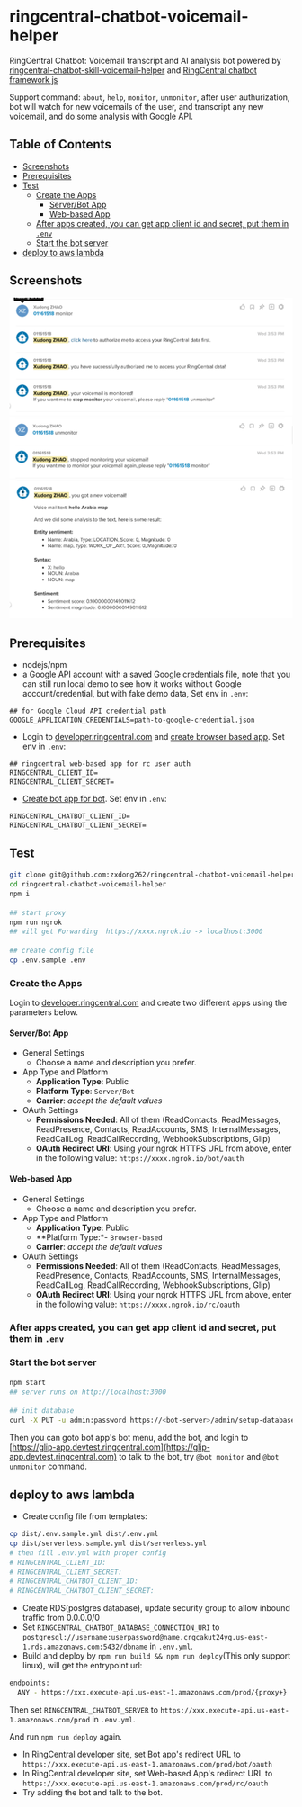 # ringcentral-chatbot-voicemail-helper <!-- omit in toc -->

RingCentral Chatbot: Voicemail transcript and AI analysis bot powered by [ringcentral-chatbot-skill-voicemail-helper](https://github.com/zxdong262/ringcentral-chatbot-skill-voicemail-helper) and [RingCentral chatbot framework js](https://github.com/ringcentral/ringcentral-chatbot-js)

Support command: `about`, `help`, `monitor`, `unmonitor`, after user authurization, bot will watch for new voicemails of the user, and transcript any new voicemail, and do some analysis with Google API.

## Table of Contents <!-- omit in toc -->

- [Screenshots](#screenshots)
- [Prerequisites](#prerequisites)
- [Test](#test)
  - [Create the Apps](#create-the-apps)
    - [Server/Bot App](#serverbot-app)
    - [Web-based App](#web-based-app)
  - [After apps created, you can get app client id and secret, put them in `.env`](#after-apps-created-you-can-get-app-client-id-and-secret-put-them-in-env)
  - [Start the bot server](#start-the-bot-server)
- [deploy to aws lambda](#deploy-to-aws-lambda)

## Screenshots

![ ](https://github.com/zxdong262/ringcentral-chatbot-skill-voicemail-helper/raw/master/screenshots/monitor.png)
![ ](https://github.com/zxdong262/ringcentral-chatbot-skill-voicemail-helper/raw/master/screenshots/unmonitor.png)
![ ](https://github.com/zxdong262/ringcentral-chatbot-skill-voicemail-helper/raw/master/screenshots/analysis.png)

## Prerequisites

- nodejs/npm
- a Google API account with a saved Google credentials file, note that you can still run local demo to see how it works without Google account/credential, but with fake demo data, Set env in `.env`:

```env
## for Google Cloud API credential path
GOOGLE_APPLICATION_CREDENTIALS=path-to-google-credential.json
```

- Login to [developer.ringcentral.com](https://developer.ringcentral.com) and [create browser based app](#Web-based-App). Set env in `.env`:

```env
## ringcentral web-based app for rc user auth
RINGCENTRAL_CLIENT_ID=
RINGCENTRAL_CLIENT_SECRET=
```

- [Create bot app for bot](#ServerBot-App). Set env in `.env`:

```env
RINGCENTRAL_CHATBOT_CLIENT_ID=
RINGCENTRAL_CHATBOT_CLIENT_SECRET=
```

## Test

```bash
git clone git@github.com:zxdong262/ringcentral-chatbot-voicemail-helper.git
cd ringcentral-chatbot-voicemail-helper
npm i

## start proxy
npm run ngrok
## will get Forwarding  https://xxxx.ngrok.io -> localhost:3000

## create config file
cp .env.sample .env

```

### Create the Apps

Login to [developer.ringcentral.com](https://developer.ringcentral.com) and create two different apps using the parameters below.

#### Server/Bot App

- General Settings
  - Choose a name and description you prefer.
- App Type and Platform
  - **Application Type**: Public
  - **Platform Type**: `Server/Bot`
  - **Carrier**: *accept the default values*
- OAuth Settings
  - **Permissions Needed**: All of them (ReadContacts, ReadMessages, ReadPresence, Contacts, ReadAccounts, SMS, InternalMessages, ReadCallLog, ReadCallRecording, WebhookSubscriptions, Glip)
  - **OAuth Redirect URI**: Using your ngrok HTTPS URL from above, enter in the following value:
          `https://xxxx.ngrok.io/bot/oauth`

#### Web-based App

- General Settings
  - Choose a name and description you prefer. 
- App Type and Platform
  - **Application Type**: Public
  - **Platform Type:*- `Browser-based`
  - **Carrier**: *accept the default values*
- OAuth Settings
  - **Permissions Needed**: All of them (ReadContacts, ReadMessages, ReadPresence, Contacts, ReadAccounts, SMS, InternalMessages, ReadCallLog, ReadCallRecording, WebhookSubscriptions, Glip)
  - **OAuth Redirect URI**: Using your ngrok HTTPS URL from above, enter in the following value:
    `https://xxxx.ngrok.io/rc/oauth`

### After apps created, you can get app client id and secret, put them in `.env`

### Start the bot server

```bash
npm start
## server runs on http://localhost:3000

## init database
curl -X PUT -u admin:password https://<bot-server>/admin/setup-database
```

Then you can goto bot app's bot menu, add the bot, and login to [https://glip-app.devtest.ringcentral.com](https://glip-app.devtest.ringcentral.com) to talk to the bot, try `@bot monitor` and `@bot unmonitor` command.

## deploy to aws lambda

- Create config file from templates:

```bash
cp dist/.env.sample.yml dist/.env.yml
cp dist/serverless.sample.yml dist/serverless.yml
# then fill .env.yml with proper config
# RINGCENTRAL_CLIENT_ID:
# RINGCENTRAL_CLIENT_SECRET:
# RINGCENTRAL_CHATBOT_CLIENT_ID:
# RINGCENTRAL_CHATBOT_CLIENT_SECRET:
```

- Create RDS(postgres database), update security group to allow inbound traffic from 0.0.0.0/0
- Set `RINGCENTRAL_CHATBOT_DATABASE_CONNECTION_URI` to `postgresql://username:userpassword@name.crgcakut24yg.us-east-1.rds.amazonaws.com:5432/dbname` in `.env.yml`.
- Build and deploy by `npm run build && npm run deploy`(This only support linux), will get the entrypoint url:

```bash
endpoints:
  ANY - https://xxx.execute-api.us-east-1.amazonaws.com/prod/{proxy+}
```

Then set `RINGCENTRAL_CHATBOT_SERVER` to `https://xxx.execute-api.us-east-1.amazonaws.com/prod` in `.env.yml`.

And run `npm run deploy` again.

- In RingCentral developer site, set Bot app's redirect URL to `https://xxx.execute-api.us-east-1.amazonaws.com/prod/bot/oauth`
- In RingCentral developer site, set Web-based App's redirect URL to `https://xxx.execute-api.us-east-1.amazonaws.com/prod/rc/oauth`
- Try adding the bot and talk to the bot.

